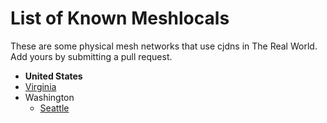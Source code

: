 # List of Known Meshlocals

These are some physical mesh networks that use cjdns in The Real World. Add
yours by submitting a pull request.

 * **United States**
  * [Virginia](virginia.md)
  * Washington
    * [Seattle](seattle.md)
